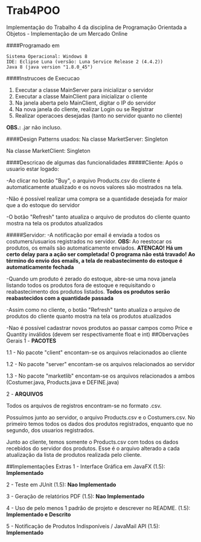 # Trab4POO
Implementação do Trabalho 4 da disciplina de Programação Orientada a Objetos - Implementação de um Mercado Online

####Programado em
```
Sistema Operacional: Windows 8
IDE: Eclipse Luna (versão: Luna Service Release 2 (4.4.2))
Java 8 (java version "1.8.0_45")
```

####Instrucoes de Execucao
1. Executar a classe MainServer para inicializar o servidor
2. Executar a classe MainClient para inicializar o cliente
3. Na janela aberta pelo MainClient, digitar o IP do servidor
4. Na nova janela do cliente, realizar Login ou se Registrar 
5. Realizar operacoes desejadas (tanto no servidor quanto no cliente)

**OBS.:** .jar não incluso.

####Design Patterns usados:
Na classe MarketServer: Singleton

Na classe MarketClient: Singleton

####Descricao de algumas das funcionalidades
#####Cliente:
  Após o usuario estar logado:
  
  -Ao clicar no botão "Buy", o arquivo Products.csv do cliente é automaticamente atualizado e os novos valores são mostrados na tela.
 
  -Não é possível realizar uma compra se a quantidade desejada for maior que a do estoque do servidor
  
  -O botão "Refresh" tanto atualiza o arquivo de produtos do cliente quanto mostra na tela os produtos atualizados
  
#####Servidor:
  -A notificação por email é enviada a todos os costumers/usuarios registrados no servidor. **OBS:** Ao reestocar os produtos, os emails são automaticamente enviados. **ATENCAO! Há um certo delay para a ação ser completada! O programa não está travado! Ao término do envio dos emails, a tela de reabastecimento do estoque é automaticamente fechada**
  
  -Quando um produto é zerado do estoque, abre-se uma nova janela listando todos os produtos fora de estoque e requisitando o reabastecimento dos produtos listados. **Todos os produtos serão reabastecidos com a quantidade passada**

  -Assim como no cliente, o botão "Refresh" tanto atualiza o arquivo de produtos do cliente quanto mostra na tela os produtos atualizados

  -Nao é possível cadastrar novos produtos ao passar campos como Price e Quantity inválidos (devem ser respectivamente float e int)
##Obervações Gerais
1 - **PACOTES**

1.1 - No pacote "client" encontam-se os arquivos relacionados ao cliente

1.2 - No pacote "server" encontam-se os arquivos relacionados ao servidor

1.3 - No pacote "marketlib" encontam-se os arquivos relacionados a ambos (Costumer.java, Products.java e DEFINE.java)

2 - **ARQUIVOS**

Todos os arquivos de registros encontram-se no formato .csv.

Possuímos junto ao servidor, o arquivo Products.csv e o Costumers.csv. No primeiro temos todos os dados dos produtos registrados, enquanto que no segundo, dos usuarios registrados.

Junto ao cliente, temos somente o Products.csv com todos os dados recebidos do servidor dos produtos. Esse é o arquivo alterado a cada atualização da lista de produtos realizada pelo cliente.


##Implementações Extras
1 - Interface Gráfica em JavaFX (1.5): **Implementado**

2 - Teste em JUnit (1.5): **Nao Implementado**

3 - Geração de relatórios PDF (1.5): **Nao Implementado**

4 - Uso de pelo menos 1 padrão de projeto e descrever no README. (1.5): **Implementado e Descrito**

5 - Notificação de Produtos Indisponíveis / JavaMail API (1.5): **Implementado**
